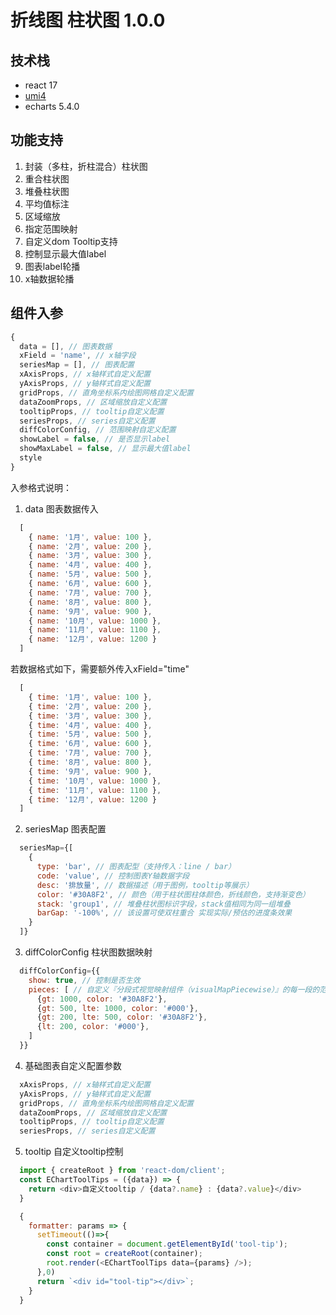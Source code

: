 # 折线图 柱状图 1.0.0

## 技术栈

- react 17
- [umi4](https://umijs.org/docs/tutorials/getting-started)
- echarts 5.4.0

## 功能支持
1. 封装（多柱，折柱混合）柱状图
2. 重合柱状图
3. 堆叠柱状图
4. 平均值标注
5. 区域缩放
6. 指定范围映射
7. 自定义dom Tooltip支持
8. 控制显示最大值label
9. 图表label轮播
10. x轴数据轮播

## 组件入参
```javascript
{
  data = [], // 图表数据
  xField = 'name', // x轴字段
  seriesMap = [], // 图表配置
  xAxisProps, // x轴样式自定义配置
  yAxisProps, // y轴样式自定义配置
  gridProps, // 直角坐标系内绘图网格自定义配置
  dataZoomProps, // 区域缩放自定义配置
  tooltipProps, // tooltip自定义配置
  seriesProps, // series自定义配置
  diffColorConfig, // 范围映射自定义配置
  showLabel = false, // 是否显示label
  showMaxLabel = false, // 显示最大值label
  style
}
```

入参格式说明：
1. data 图表数据传入
```javascript
  [
    { name: '1月', value: 100 },
    { name: '2月', value: 200 },
    { name: '3月', value: 300 },
    { name: '4月', value: 400 },
    { name: '5月', value: 500 },
    { name: '6月', value: 600 },
    { name: '7月', value: 700 },
    { name: '8月', value: 800 },
    { name: '9月', value: 900 },
    { name: '10月', value: 1000 },
    { name: '11月', value: 1100 },
    { name: '12月', value: 1200 }
  ]
```
若数据格式如下，需要额外传入xField="time"
```javascript
  [
    { time: '1月', value: 100 },
    { time: '2月', value: 200 },
    { time: '3月', value: 300 },
    { time: '4月', value: 400 },
    { time: '5月', value: 500 },
    { time: '6月', value: 600 },
    { time: '7月', value: 700 },
    { time: '8月', value: 800 },
    { time: '9月', value: 900 },
    { time: '10月', value: 1000 },
    { time: '11月', value: 1100 },
    { time: '12月', value: 1200 }
  ]
```

2. seriesMap 图表配置
```javascript
  seriesMap={[
    {
      type: 'bar', // 图表配型（支持传入：line / bar）
      code: 'value', // 控制图表Y轴数据字段
      desc: '排放量', // 数据描述（用于图例，tooltip等展示）
      color: '#30A8F2', // 颜色（用于柱状图柱体颜色，折线颜色，支持渐变色）
      stack: 'group1', // 堆叠柱状图标识字段，stack值相同为同一组堆叠
      barGap: '-100%', // 该设置可使双柱重合 实现实际/预估的进度条效果
    }
  ]}
```

3. diffColorConfig 柱状图数据映射
```javascript
  diffColorConfig={{
    show: true, // 控制是否生效
    pieces: [ // 自定义『分段式视觉映射组件（visualMapPiecewise）』的每一段的范围，以及每一段的文字，以及每一段的特别的样式 同https://echarts.apache.org/zh/option.html#visualMap-piecewise.pieces
      {gt: 1000, color: '#30A8F2'},
      {gt: 500, lte: 1000, color: '#000'},
      {gt: 200, lte: 500, color: '#30A8F2'},
      {lt: 200, color: '#000'},
    ]
  }}
```

4. 基础图表自定义配置参数
```javascript
  xAxisProps, // x轴样式自定义配置
  yAxisProps, // y轴样式自定义配置
  gridProps, // 直角坐标系内绘图网格自定义配置
  dataZoomProps, // 区域缩放自定义配置
  tooltipProps, // tooltip自定义配置
  seriesProps, // series自定义配置
```

5. tooltip 自定义tooltip控制
```javascript
  import { createRoot } from 'react-dom/client';
  const EChartToolTips = ({data}) => {
    return <div>自定义tooltip / {data?.name} : {data?.value}</div>
  }

  {
    formatter: params => {
      setTimeout(()=>{
        const container = document.getElementById('tool-tip');
        const root = createRoot(container);
        root.render(<EChartToolTips data={params} />); 
      },0)
      return `<div id="tool-tip"></div>`;
    }
  }
```

